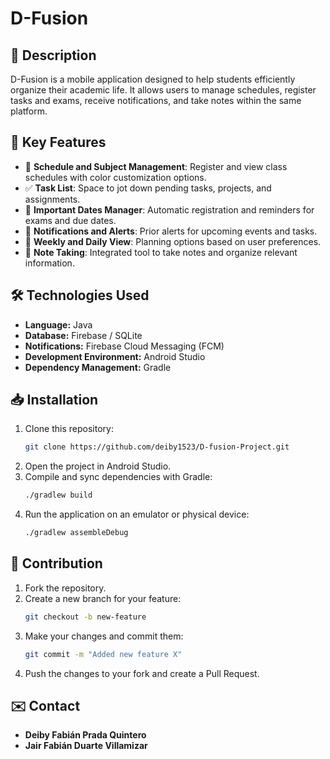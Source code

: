 # **D-Fusion**  

## 📖 **Description**  
D-Fusion is a mobile application designed to help students efficiently organize their academic life. It allows users to manage schedules, register tasks and exams, receive notifications, and take notes within the same platform.  

## 🚀 **Key Features**  
- 📅 **Schedule and Subject Management**: Register and view class schedules with color customization options.  
- ✅ **Task List**: Space to jot down pending tasks, projects, and assignments.  
- 📌 **Important Dates Manager**: Automatic registration and reminders for exams and due dates.  
- 🔔 **Notifications and Alerts**: Prior alerts for upcoming events and tasks.  
- 📆 **Weekly and Daily View**: Planning options based on user preferences.  
- 📝 **Note Taking**: Integrated tool to take notes and organize relevant information.  

## 🛠️ **Technologies Used**  
- **Language:** Java  
- **Database:** Firebase / SQLite  
- **Notifications:** Firebase Cloud Messaging (FCM)  
- **Development Environment:** Android Studio  
- **Dependency Management:** Gradle  

## 📥 **Installation**  
1. Clone this repository:  
   ```sh
   git clone https://github.com/deiby1523/D-fusion-Project.git
   ```  
2. Open the project in Android Studio.  
3. Compile and sync dependencies with Gradle:  
   ```sh
   ./gradlew build
   ```  
4. Run the application on an emulator or physical device:  
   ```sh
   ./gradlew assembleDebug
   ```  

## 🤝 **Contribution**  
1. Fork the repository.  
2. Create a new branch for your feature:  
   ```sh
   git checkout -b new-feature  
   ```  
3. Make your changes and commit them:  
   ```sh
   git commit -m "Added new feature X"  
   ```  
4. Push the changes to your fork and create a Pull Request.  

## ✉️ **Contact**  
- **Deiby Fabián Prada Quintero**  
- **Jair Fabián Duarte Villamizar**  
